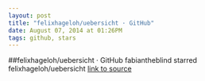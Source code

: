 ```yaml
---
layout: post
title: "felixhageloh/uebersicht · GitHub"
date: August 07, 2014 at 01:26PM
tags: github, stars
---
```

##felixhageloh/uebersicht · GitHub
fabiantheblind starred felixhageloh/uebersicht
[link to source](http://ift.tt/1i0TFAw) 
